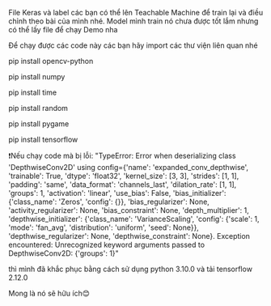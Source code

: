 File Keras và label các bạn có thể lên Teachable Machine để train lại và điều chỉnh theo bài của mình nhé. Model mình train nó chưa được tốt lắm nhưng có thể lấy file để chạy Demo nha

Để chạy được các code này các bạn hãy import các thư viện liên quan nhé

pip install opencv-python

pip install numpy

pip install time

pip install random

pip install pygame

pip install tensorflow

❗Nếu chạy code mà bị lỗi: "TypeError: Error when deserializing class 'DepthwiseConv2D' using config={'name': 'expanded_conv_depthwise', 'trainable': True, 'dtype': 'float32', 'kernel_size': [3, 3], 'strides': [1, 1], 'padding': 'same', 'data_format': 'channels_last', 'dilation_rate': [1, 1], 'groups': 1, 'activation': 'linear', 'use_bias': False, 'bias_initializer': {'class_name': 'Zeros', 'config': {}}, 'bias_regularizer': None, 'activity_regularizer': None, 'bias_constraint': None, 'depth_multiplier': 1, 'depthwise_initializer': {'class_name': 'VarianceScaling', 'config': {'scale': 1, 'mode': 'fan_avg', 'distribution': 'uniform', 'seed': None}}, 'depthwise_regularizer': None, 'depthwise_constraint': None}.
Exception encountered: Unrecognized keyword arguments passed to DepthwiseConv2D: {'groups': 1}"

thì mình đã khắc phục bằng cách sử dụng python 3.10.0 và tải tensorflow 2.12.0 

Mong là nó sẽ hữu ích😊
